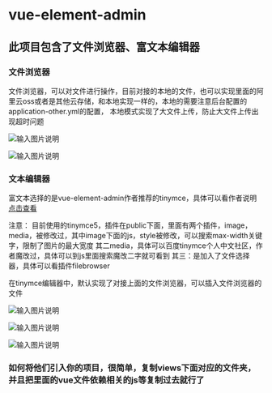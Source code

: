 # vue-element-admin

## 此项目包含了文件浏览器、富文本编辑器

### 文件浏览器
文件浏览器，可以对文件进行操作，目前对接的本地的文件，也可以实现里面的阿里云oss或者是其他云存储，和本地实现一样的，本地的需要注意后台配置的application-other.yml的配置，
本地模式实现了大文件上传，防止大文件上传出现超时问题

![输入图片说明](https://images.gitee.com/uploads/images/2020/0701/110231_5a2f0bad_1559021.png "Snipaste_2020-07-01_11-02-06.png")

![输入图片说明](https://images.gitee.com/uploads/images/2020/0701/120006_57b33829_1559021.gif "QQ录屏2020070111252520207111592614.gif")



### 文本编辑器
富文本选择的是vue-element-admin作者推荐的tinymce，具体可以看作者说明
[点击查看](https://panjiachen.github.io/vue-element-admin-site/zh/feature/component/rich-editor.html)

注意：
目前使用的tinymce5，插件在public下面，里面有两个插件，image，media，被修改过，其中image下面的js，style被修改，可以搜索max-width关键字，限制了图片的最大宽度
其二media，具体可以百度tinymce个人中文社区，作者魔改过，具体可以到js里面搜索魔改二字就可看到
其三：是加入了文件选择器，具体可以看插件filebrowser

在tinymce编辑器中，默认实现了对接上面的文件浏览器，可以插入文件浏览器的文件

![输入图片说明](https://images.gitee.com/uploads/images/2020/0727/225915_5c6a6e71_1559021.png "Snipaste_2020-07-27_22-57-04.png")

![输入图片说明](https://images.gitee.com/uploads/images/2020/0701/120217_4ebf779b_1559021.png "Snipaste_2020-07-01_12-01-37.png")

![输入图片说明](https://images.gitee.com/uploads/images/2020/0701/114741_395bec06_1559021.gif "QQ录屏202007011109162020711137258.gif")

### 如何将他们引入你的项目，很简单，复制views下面对应的文件夹，并且把里面的vue文件依赖相关的js等复制过去就行了

